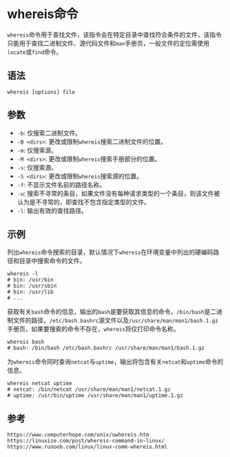 # whereis命令
`whereis`命令用于查找文件，该指令会在特定目录中查找符合条件的文件，该指令只能用于查找二进制文件、源代码文件和`man`手册页，一般文件的定位需使用`locate`或`find`命令。

## 语法

```shell
whereis [options] file
```

## 参数
* `-b`: 仅搜索二进制文件。
* `-B <dirs>`: 更改或限制`whereis`搜索二进制文件的位置。
* `-m`: 仅搜索源。
* `-M <dirs>`: 更改或限制`whereis`搜索手册部分的位置。
* `-s`: 仅搜索源。
* `-S <dirs>`: 更改或限制`whereis`搜索源的位置。
* `-f`: 不显示文件名前的路径名称。
* `-u`: 搜索不寻常的条目，如果文件没有每种请求类型的一个条目，则该文件被认为是不寻常的，即查找不包含指定类型的文件。
* `-l`: 输出有效的查找路径。

## 示例
列出`whereis`命令搜索的目录，默认情况下`whereis`在环境变量中列出的硬编码路径和目录中搜索命令的文件。

```shell
whereis -l
# bin: /usr/bin
# bin: /usr/sbin
# bin: /usr/lib
# ...
```

获取有关`bash`命令的信息，输出的`bash`是要获取其信息的命令，`/bin/bash`是二进制文件的路径，`/etc/bash.bashrc`源文件以及`/usr/share/man/man1/bash.1.gz`手册页，如果要搜索的命令不存在，`whereis`将仅打印命令名称。

```shell
whereis bash
# bash: /bin/bash /etc/bash.bashrc /usr/share/man/man1/bash.1.gz
```

为`whereis`命令同时查询`netcat`与`uptime`，输出将包含有关`netcat`和`uptime`命令的信息。

```shell
whereis netcat uptime
# netcat: /bin/netcat /usr/share/man/man1/netcat.1.gz
# uptime: /usr/bin/uptime /usr/share/man/man1/uptime.1.gz
```




## 参考

```
https://www.computerhope.com/unix/uwhereis.htm
https://linuxize.com/post/whereis-command-in-linux/
https://www.runoob.com/linux/linux-comm-whereis.html
```
